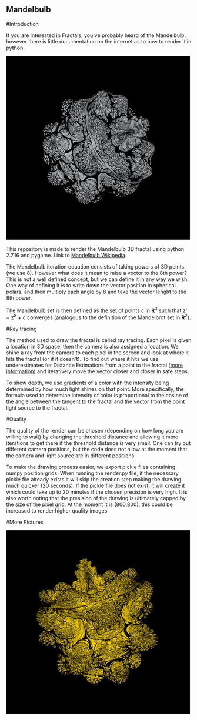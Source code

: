 ## Mandelbulb

#Introduction

If you are interested in Fractals, you've probably heard of the Mandelbulb, however there is little documentation on 
the internet as to how to render it in python.

<img src="/photo_exports/capture_2.jpeg" width="500" height="500" />

This repository is made to render the Mandelbulb 3D fractal using python 2.7.16 and pygame.
Link to [Mandelbulb Wikipedia](https://en.wikipedia.org/wiki/Mandelbulb).

The Mandelbulb iteration equation consists of taking powers of 3D points (we use 8). However what does it mean to raise
a vector to the 8th power? This is not a well defined concept, but we can define it in any way we wish. One way of defining it
is to write down the vector position in spherical polars, and then multiply each angle by 8 and take the vector lenght to the
8th power.

The Mandelbulb set is then defined as the set of points c in <b>R</b><sup>3</sup> such that z' = z<sup>8</sup> + c
converges (analogous to the definition of the Mandelbrot set in <b>R</b><sup>2</sup>).

#Ray tracing

The method used to draw the fractal is called ray tracing. Each pixel is given a location in 3D space, then the camera is also assigned a location. We shine a ray from the camera to each pixel in the screen and look at where it hits the fractal (or if it doesn't). To find out where it hits we use underestimates for Distance Estimations from a point to the fractal ([more information](http://blog.hvidtfeldts.net/index.php/2011/09/distance-estimated-3d-fractals-v-the-mandelbulb-different-de-approximations/)) and iteratively move the vector closer and closer in safe steps.

To show depth, we use gradients of a color with the intensity being determined by how much light shines on that point. More specifically, the formula used to determine intensity of color is proportional to the cosine of the angle between the tangent to the fractal and the vector from the point light source to the fractal.

#Quality

The quality of the render can be chosen (depending on how long you are willing to wait) by changing the threshold distance and allowing it more iterations to get there if the threshold distance is very small. One can try out different camera positions, but the code does not allow at the moment that the camera and light source are in different positions.

To make the drawing process easier, we export pickle files containing numpy position grids. When running the render.py file, if the necessary pickle file already exists it will skip the creation step making the drawing much quicker (20 seconds). If the pickle file does not exist, it will create it which could take up to 20 minutes if the chosen precision is very high. It is also worth noting that the presision of the drawing is ultimately capped by the size of the pixel grid. At the moment it is (800,800), this could be increased to render higher quality images.


#More Pictures


<img src="/photo_exports/capture_11.jpeg" width="500" height="500" />
